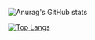 
![Anurag's GitHub stats](https://github-readme-stats.vercel.app/api?username=mu-suke&count_private=true&show_icons=true&theme=tokyonight)

[![Top Langs](https://github-readme-stats.vercel.app/api/top-langs/?username=mu-suke&langs_count=8&theme=tokyonight&layout=compact)](https://github.com/anuraghazra/github-readme-stats)


<!--
**mu-suke/mu-suke** is a ✨ _special_ ✨ repository because its `README.md` (this file) appears on your GitHub profile.

Here are some ideas to get you started:

- 🔭 I’m currently working on ...
- 🌱 I’m currently learning ...
- 👯 I’m looking to collaborate on ...
- 🤔 I’m looking for help with ...
- 💬 Ask me about ...
- 📫 How to reach me: ...
- 😄 Pronouns: ...
- ⚡ Fun fact: ...
-->

